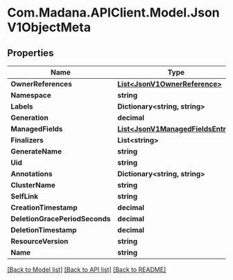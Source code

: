 
# Com.Madana.APIClient.Model.JsonV1ObjectMeta

## Properties

Name | Type | Description | Notes
------------ | ------------- | ------------- | -------------
**OwnerReferences** | [**List&lt;JsonV1OwnerReference&gt;**](JsonV1OwnerReference.md) |  | [optional] 
**Namespace** | **string** |  | [optional] 
**Labels** | **Dictionary&lt;string, string&gt;** |  | [optional] 
**Generation** | **decimal** |  | [optional] 
**ManagedFields** | [**List&lt;JsonV1ManagedFieldsEntry&gt;**](JsonV1ManagedFieldsEntry.md) |  | [optional] 
**Finalizers** | **List&lt;string&gt;** |  | [optional] 
**GenerateName** | **string** |  | [optional] 
**Uid** | **string** |  | [optional] 
**Annotations** | **Dictionary&lt;string, string&gt;** |  | [optional] 
**ClusterName** | **string** |  | [optional] 
**SelfLink** | **string** |  | [optional] 
**CreationTimestamp** | **decimal** |  | [optional] 
**DeletionGracePeriodSeconds** | **decimal** |  | [optional] 
**DeletionTimestamp** | **decimal** |  | [optional] 
**ResourceVersion** | **string** |  | [optional] 
**Name** | **string** |  | [optional] 

[[Back to Model list]](../README.md#documentation-for-models)
[[Back to API list]](../README.md#documentation-for-api-endpoints)
[[Back to README]](../README.md)

